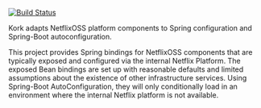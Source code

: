 [![Build Status](https://drone.io/github.com/bluespar/kork/status.png)](https://drone.io/github.com/bluespar/kork/latest)

Kork adapts NetflixOSS platform components to Spring configuration and Spring-Boot autoconfiguration.

This project provides Spring bindings for NetflixOSS components that are typically exposed and configured via the internal Netflix Platform. The exposed Bean bindings are set up with reasonable defaults and limited assumptions about the existence of other infrastructure services. Using Spring-Boot AutoConfiguration, they will only conditionally load in an environment where the internal Netflix platform is not available.


